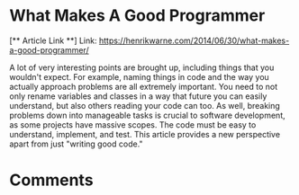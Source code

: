 
# What Makes A Good Programmer

[** Article Link **] Link: https://henrikwarne.com/2014/06/30/what-makes-a-good-programmer/

A lot of very interesting points are brought up, including things that you wouldn't expect. For example, naming things in code and the way you actually approach problems are all extremely important. You need to not only rename variables and classes in a way that future you can easily understand, but also others reading your code can too. As well, breaking problems down into manageable tasks is crucial to software development, as some projects have massive scopes. The code must be easy to understand, implement, and test. This article provides a new perspective apart from just "writing good code."

# Comments

